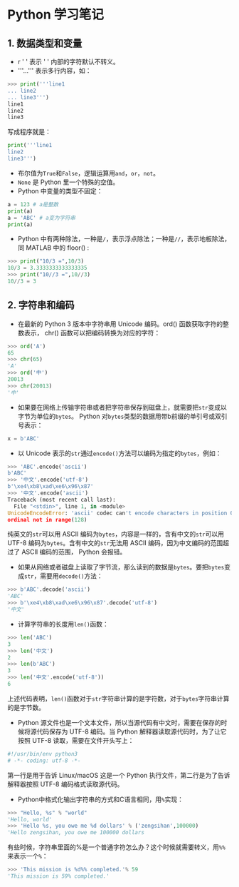 # Python 学习笔记

## 1. 数据类型和变量

- r ' ' 表示 ' ' 内部的字符默认不转义。
- '''...''' 表示多行内容，如：
``` Python
>>> print('''line1
... line2
... line3''')
line1
line2
line3
```
写成程序就是：
``` Python
print('''line1
line2
line3''')
```
- 布尔值为```True```和```False```，逻辑运算用```and```，```or```，```not```。
- ```None``` 是 Python 里一个特殊的空值。
- Python 中变量的类型不固定：

``` Python
a = 123 # a是整数
print(a)
a = 'ABC' # a变为字符串
print(a)
```

- Python 中有两种除法，一种是```/```，表示浮点除法；一种是```//```，表示地板除法，同 MATLAB 中的 floor() :

``` Python
>>> print("10/3 =",10/3)
10/3 = 3.3333333333333335
>>> print("10//3 =",10//3)
10//3 = 3
```

## 2. 字符串和编码 

- 在最新的 Python 3 版本中字符串用 Unicode 编码。ord() 函数获取字符的整数表示， chr() 函数可以把编码转换为对应的字符：

``` Python
>>> ord('A')
65
>>> chr(65)
'A'
>>> ord('中')
20013
>>> chr(20013)
'中'
```

- 如果要在网络上传输字符串或者把字符串保存到磁盘上，就需要把```str```变成以字节为单位的```bytes```。 Python 对```bytes```类型的数据用带b前缀的单引号或双引号表示：

``` Python
x = b'ABC'
```

- 以 Unicode 表示的```str```通过```encode()```方法可以编码为指定的```bytes```，例如：

``` Python
>>> 'ABC'.encode('ascii')
b'ABC'
>>> '中文'.encode('utf-8')
b'\xe4\xb8\xad\xe6\x96\x87'
>>> '中文'.encode('ascii')
Traceback (most recent call last):
  File "<stdin>", line 1, in <module>
UnicodeEncodeError: 'ascii' codec can't encode characters in position 0-1: 
ordinal not in range(128)
```

纯英文的```str```可以用 ASCII 编码为```bytes```，内容是一样的，含有中文的```str```可以用 UTF-8 编码为```bytes```。含有中文的```str```无法用 ASCII 编码，因为中文编码的范围超过了 ASCII 编码的范围， Python 会报错。

- 如果从网络或者磁盘上读取了字节流，那么读到的数据是```bytes```。要把```bytes```变成```str```，需要用```decode()```方法：

``` Python
>>> b'ABC'.decode('ascii')
'ABC'
>>> b'\xe4\xb8\xad\xe6\x96\x87'.decode('utf-8')
'中文'
```

- 计算字符串的长度用```len()```函数：

``` Python
>>> len('ABC')
3
>>> len('中文')
2
>>> len(b'ABC')
3
>>> len('中文'.encode('utf-8'))
6
```

上述代码表明，```len()```函数对于```str```字符串计算的是字符数，对于```bytes```字符串计算的是字节数。

- Python 源文件也是一个文本文件，所以当源代码有中文时，需要在保存的时候将源代码保存为 UTF-8 编码。当 Python 解释器读取源代码时，为了让它按照 UTF-8 读取，需要在文件开头写上：

``` Python
#!/usr/bin/env python3
# -*- coding: utf-8 -*-
```

第一行是用于告诉 Linux/macOS 这是一个 Python 执行文件，第二行是为了告诉解释器按照 UTF-8 编码格式读取源代码。

- Python中格式化输出字符串的方式和C语言相同，用```%```实现：

``` Python
>>> "Hello, %s" % "world"
'Hello, world'
>>> 'Hello %s, you owe me %d dollars' % ('zengsihan',100000)
'Hello zengsihan, you owe me 100000 dollars
```

有些时候，字符串里面的%是一个普通字符怎么办？这个时候就需要转义，用```%%```来表示一个```%```：

``` Python
>>> 'This mission is %d%% completed.'% 59
'This mission is 59% completed.'
```

